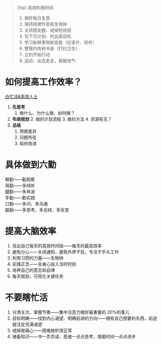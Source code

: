 > [!tip] 高效利用时间
> 1. 做好每日复盘
> 2. 保持规律作息和生物钟
> 3. 关闭朋友圈、戒掉短视频
> 4. 写下日计划、列出周目标
> 5. 学习新鲜事物新技能（纪录片、软件）
> 6. 整理内务和书桌（打扫卫生）
> 7. 立刻开始行动
> 8. 运动、出去走走，接接地气

# 如何提高工作效率？
[白忙活&高效人士](https://mp.weixin.qq.com/s/x1nYsVm6BjKLEAIpmrpBrw)

1. **先思考**
    1. 做什么、为什么做、如何做？
2. **布局规划**
    2. 做的计划流程
    3. 做的方法
    4. 资源有无？
3. **总结**
    1. 预期差异
    2. 问题所在
    3. 如何改进

# 具体做到六勤

眼勤——勤观察  
耳勤——多倾听  
腿勤——多奔波  
手勤——勤实践  
口勤——多问、多沟通  
脑勤——多思考、多总结、多反思

# 提高大脑效率
1. 找出自己每天的高效时间段——每天的最高效率
2. 避免分心——关闭通知，避免外界干扰，专注于手头工作
3. 利用习惯的力量——生物钟
4. 实践正念——全身心投入当时时刻
5. 培养自己的意志和自律
6. 每天规划，可视化关键任务

# 不要瞎忙活
 1. 分清主次、掌握节奏——集中注意力做好最重要的 20%的事儿
 2. 目标明确——找到内心渴望、明确前进的方向——拥有自己想要的东西，前途就注定充满渴望
 3. 戒掉玻璃心——困难挫折很正常
 4. 储备知识——书一页页读、思维一点点思考、随着时间一点点进步 